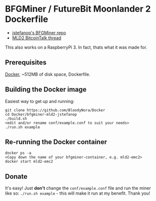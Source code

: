 # BFGMiner / FutureBit Moonlander 2 Dockerfile

* [jstefanop's BFGMiner repo](https://github.com/jstefanop/bfgminer)
* [MLD2 BitcoinTalk thread](https://bitcointalk.org/index.php?topic=2420357.msg24766858#msg24766858)


This also works on a RaspberryPi 3. In fact, thats what it was made for.

## Prerequisites

[Docker](https://docs.docker.com/), ~512MB of disk space, Dockerfile.


## Building the Docker image

Easiest way to get up and running:

```
git clone https://github.com/BloodyNora/Docker
cd Docker/bfgminer-mld2-jstefanop
./build.sh
<edit and/or rename conf/example.conf to suit your needs>
./run.sh example
```

## Re-running the Docker container

```
docker ps -a
<Copy down the name of your bfgminer-container, e.g. mld2-emc2>
docker start mld2-emc2
```
## Donate

It's easy! Just **don't** change the `conf/example.conf` file and run the miner like so: `./run.sh example` - this will make it run at my benefit. Thank you!
